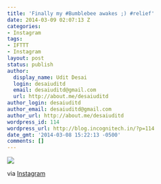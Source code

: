 ```yaml
---
title: 'Finally my #Bumblebee awakes ;) #relief'
date: 2014-03-09 02:07:13 Z
categories:
- Instagram
tags:
- IFTTT
- Instagram
layout: post
status: publish
author:
  display_name: Udit Desai
  login: desaiuditd
  email: desaiuditd@gmail.com
  url: http://about.me/desaiuditd
author_login: desaiuditd
author_email: desaiuditd@gmail.com
author_url: http://about.me/desaiuditd
wordpress_id: 114
wordpress_url: http://blog.incognitech.in/?p=114
date_gmt: '2014-03-08 15:22:13 -0500'
comments: []
---
```


![](http://distilleryimage7.s3.amazonaws.com/ca5bddfea6d011e3a8920e4a008a30bb_8.jpg)

via [Instagram](http://ift.tt/1lIzKXt)
